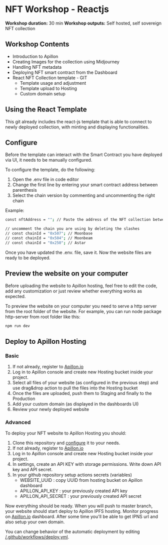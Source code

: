 # NFT Workshop - Reactjs
**Workshop duration:** 30 min
**Workshop outputs:** Self hosted, self sovereign NFT collection
## Workshop Contents

- Introduction to Apillon
- Creating Images for the collection using Midjourney
- Handling NFT metadata
- Deploying NFT smart contract from the Dashboard
- React NFT Collection template - GIT
  - Template usage and adjustment
  - Template upload to Hosting
  - Custom domain setup



## Using the React Template

This git already includes the react-js template that is able to connect to newly deployed collection, with minting and displaying functionalities. 

## Configure

Before the template can interact with the Smart Contract you have deployed via UI, it needs to be manually configured.

To configure the template, do the following:

1. Open the .env file in code editor
2. Change the first line by entering your smart contract address between parenthesis
3. Select the chain version by commenting and uncommenting the right chain

Example:

```sh
const nftAddress = ""; // Paste the address of the NFT collection between the parenthesis

// uncomment the chain you are using by deleting the slashes
// const chainId = "0x507"; // Moonbase
// const chainId = "0x504"; // Moonbeam
// const chainId = "0x250"; // Astar
```

Once you have updated the .env. file, save it. Now the website files are ready to be deployed.
​

## Preview the website on your computer

Before uploading the website to Apillon hosting, feel free to edit the code, add any customization or just review whether everything works as expected.

To preview the website on your computer you need to serve a http server from the root folder of the website. For example, you can run node package http-server from root folder like this:

```sh
npm run dev
```

## Deploy to Apillon Hosting

### Basic

1. If not already, register to [Apillon.io](https://app.apillon.io)
2. Log in to Apillon console and create new Hosting bucket inside your project.
3. Select all files of your website (as configured in the previous step) and use drag&drop action to pull the files into the Hosting bucket
4. Once the files are uploaded, push them to Staging and finally to the Production
5. Add your custom domain (as displayed in the dashboards UI)
6. Review your newly deployed website

### Advanced

To deploy your NFT website to Apillon Hosting you should:

1. Clone this repository and [configure](#configure) it to your needs.
2. If not already, register to [Apillon.io](https://app.apillon.io)
3. Log in to Apillon console and create new Hosting bucket inside your project.
4. In settings, create an API KEY with storage permissions. Write down API key and API secret.
5. In your github repository setup actions secrets (variables)
   - WEBSITE_UUID : copy UUID from hosting bucket on Apillon dashboard
   - APILLON_API_KEY : your previously created API key
   - APILLON_API_SECRET : your previously created API secret

Now everything should be ready. When you will push to master branch, your website should start deploy to Apillon IPFS hosting. Monitor progress on [Apillon.io](https://app.apillon.io) dashboard. After some time you'll be able to get IPNS url and also setup your own domain.

You can change behavior of the automatic deployment by editing [/.github/workflows/deploy.yml](/.github/workflows/deploy.yml).
